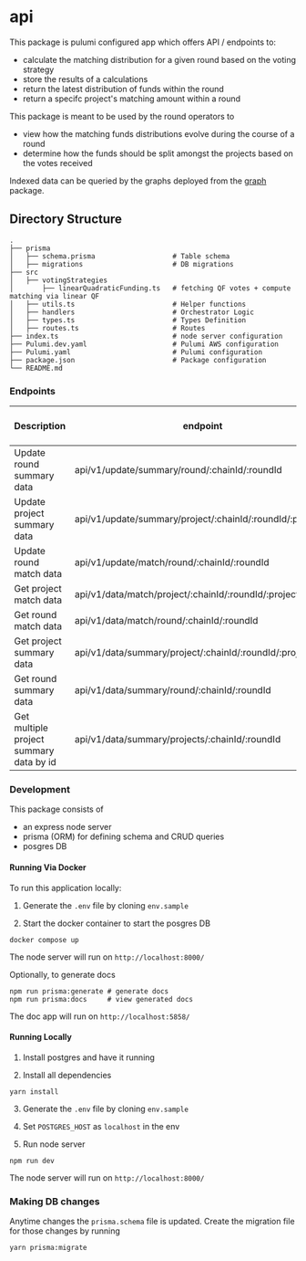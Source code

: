 # api

This package is pulumi configured app which offers API / endpoints to:

- calculate the matching distribution for a given round based on the voting strategy
- store the results of a calculations
- return the latest distribution of funds within the round
- return a specifc project's matching amount within a round

This package is meant to be used by the round operators to

- view how the matching funds distributions evolve during the course of a round
- determine how the funds should be split amongst the projects based on the votes received

Indexed data can be queried by the graphs deployed from the [graph](../graph) package.

## Directory Structure

```
.
├── prisma
│   ├── schema.prisma                   # Table schema
│   ├── migrations                      # DB migrations
├── src
│   ├── votingStrategies
│       ├── linearQuadraticFunding.ts   # fetching QF votes + compute matching via linear QF
│   ├── utils.ts                        # Helper functions
│   ├── handlers                        # Orchestrator Logic
│   ├── types.ts                        # Types Definition
│   ├── routes.ts                       # Routes
├── index.ts                            # node server configuration
├── Pulumi.dev.yaml                     # Pulumi AWS configuration
├── Pulumi.yaml                         # Pulumi configuration
├── package.json                        # Package configuration
└── README.md
```

### Endpoints

| Description                             | endpoint                                                   | request method | Query Params / Body      |
| --------------------------------------- | ---------------------------------------------------------- | -------------- | ------------------------ |
| Update round summary data               | api/v1/update/summary/round/:chainId/:roundId              | POST           | query: force             |
| Update project summary data             | api/v1/update/summary/project/:chainId/:roundId/:projectId | POST           | query: force             |
| Update round match data                 | api/v1/update/match/round/:chainId/:roundId                | POST           | query: force             |
| Get project match data                  | api/v1/data/match/project/:chainId/:roundId/:projectId     | GET            | query: force             |
| Get round match data                    | api/v1/data/match/round/:chainId/:roundId                  | GET            | query: force             |
| Get project summary data                | api/v1/data/summary/project/:chainId/:roundId/:projectId   | GET            | query: force             |
| Get round summary data                  | api/v1/data/summary/round/:chainId/:roundId                | GET            | query: force             |
| Get multiple project summary data by id | api/v1/data/summary/projects/:chainId/:roundId             | GET            | query: projectIds, force |

### Development

This package consists of

- an express node server
- prisma (ORM) for defining schema and CRUD queries
- posgres DB

#### Running Via Docker

To run this application locally:

1. Generate the `.env` file by cloning `env.sample`

2. Start the docker container to start the posgres DB

```shell
docker compose up
```

The node server will run on `http://localhost:8000/`

Optionally, to generate docs

```shell
npm run prisma:generate # generate docs
npm run prisma:docs     # view generated docs
```

The doc app will run on `http://localhost:5858/`

#### Running Locally

1. Install postgres and have it running

2. Install all dependencies

```
yarn install
```

3. Generate the `.env` file by cloning `env.sample`

4. Set `POSTGRES_HOST` as `localhost` in the env

5. Run node server

```
npm run dev
```

The node server will run on `http://localhost:8000/`

### Making DB changes

Anytime changes the `prisma.schema` file is updated.
Create the migration file for those changes by running

```
yarn prisma:migrate
```
